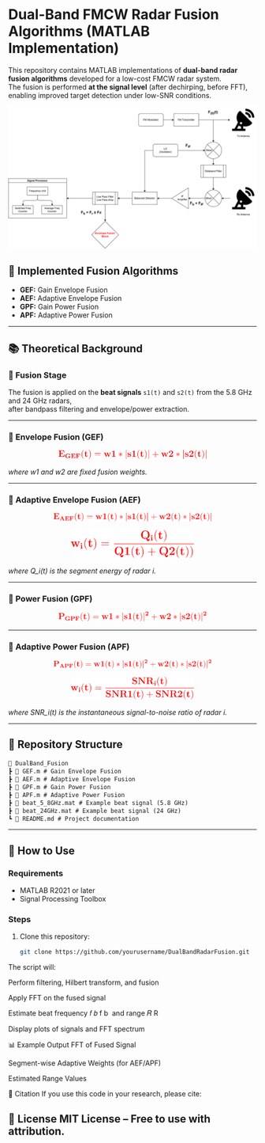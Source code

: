 # Dual-Band FMCW Radar Fusion Algorithms (MATLAB Implementation)

This repository contains MATLAB implementations of **dual-band radar fusion algorithms** developed for a low-cost FMCW radar system.  
The fusion is performed **at the signal level** (after dechirping, before FFT), enabling improved target detection under low-SNR conditions.

<p align="center">
  <img src="pics/FMCW E.drawio.png"/>
</p>

## 📌 Implemented Fusion Algorithms
- **GEF:** Gain Envelope Fusion  
- **AEF:** Adaptive Envelope Fusion  
- **GPF:** Gain Power Fusion  
- **APF:** Adaptive Power Fusion  

---

## 📚 Theoretical Background

### 🔹 Fusion Stage
The fusion is applied on the **beat signals** `s1(t)` and `s2(t)` from the 5.8 GHz and 24 GHz radars,  
after bandpass filtering and envelope/power extraction.

---

### 🔹 Envelope Fusion (GEF)
<p align="center">
  <img src="pics/eq1.svg" width="300"/>
</p>

<p align="left"><i>where w1 and w2 are fixed fusion weights.</i></p>

---

### 🔹 Adaptive Envelope Fusion (AEF)
<p align="center">
  <img src="pics/eq2.svg" width="320"/>
</p>

<p align="center">
  <img src="pics/eq3.svg" width="250"/>
</p>

<p align="left"><i>where Q_i(t) is the segment energy of radar i.</i></p>

---

### 🔹 Power Fusion (GPF)
<p align="center">
  <img src="pics/eq4.svg" width="300"/>
</p>

---

### 🔹 Adaptive Power Fusion (APF)
<p align="center">
  <img src="pics/eq5.svg" width="320"/>
</p>

<p align="center">
  <img src="pics/eq6.svg" width="250"/>
</p>

<p align="left"><i>where SNR_i(t) is the instantaneous signal-to-noise ratio of radar i.</i></p>

---

## 📂 Repository Structure
```
📂 DualBand_Fusion
┣ 📜 GEF.m # Gain Envelope Fusion
┣ 📜 AEF.m # Adaptive Envelope Fusion
┣ 📜 GPF.m # Gain Power Fusion
┣ 📜 APF.m # Adaptive Power Fusion
┣ 📜 beat_5_8GHz.mat # Example beat signal (5.8 GHz)
┣ 📜 beat_24GHz.mat # Example beat signal (24 GHz)
┗ 📜 README.md # Project documentation
```

---

## 🚀 How to Use

### Requirements
- MATLAB R2021 or later
- Signal Processing Toolbox

### Steps
1. Clone this repository:
   ```bash
   git clone https://github.com/yourusername/DualBandRadarFusion.git
   ```
The script will:

Perform filtering, Hilbert transform, and fusion

Apply FFT on the fused signal

Estimate beat frequency 
𝑓
𝑏
f 
b
​
  and range 
𝑅
R

Display plots of signals and FFT spectrum

📊 Example Output
FFT of Fused Signal

Segment-wise Adaptive Weights (for AEF/APF)

Estimated Range Values

📝 Citation
If you use this code in your research, please cite:

📄 License
MIT License – Free to use with attribution.
---


